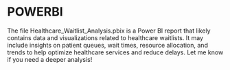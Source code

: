 # POWERBI
The file Healthcare_Waitlist_Analysis.pbix is a Power BI report that likely contains data and visualizations related to healthcare waitlists. It may include insights on patient queues, wait times, resource allocation, and trends to help optimize healthcare services and reduce delays. Let me know if you need a deeper analysis!
